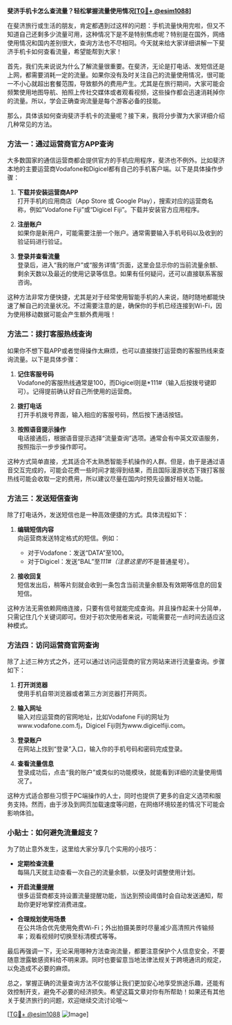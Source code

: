 **斐济手机卡怎么查流量？轻松掌握流量使用情况[[TG💪+ @esim1088](https://t.me/s/esim1088)]**

在斐济旅行或生活的朋友，肯定都遇到过这样的问题：手机流量快用完啦，但又不知道自己还剩多少流量可用，这种情况下是不是特别焦虑呢？特别是在国外，网络使用情况和国内差别很大，查询方法也不尽相同。今天就来给大家详细讲解一下斐济手机卡如何查看流量，希望能帮到大家！

首先，我们先来说说为什么了解流量很重要。在斐济，无论是打电话、发短信还是上网，都需要消耗一定的流量。如果你没有及时关注自己的流量使用情况，很可能一不小心就超出套餐范围，导致额外的费用产生。尤其是在旅行期间，大家可能会频繁使用地图导航、拍照上传社交媒体或者观看视频，这些操作都会迅速消耗掉你的流量。所以，学会正确查询流量是每个游客必备的技能。

那么，具体该如何查询斐济手机卡的流量呢？接下来，我将分步骤为大家详细介绍几种常见的方法。

### 方法一：通过运营商官方APP查询

大多数国家的通信运营商都会提供官方的手机应用程序，斐济也不例外。比如斐济本地的主要运营商Vodafone和Digicel都有自己的手机客户端。以下是具体操作步骤：

1. **下载并安装运营商APP**  
   打开手机的应用商店（App Store 或 Google Play），搜索对应的运营商名称，例如“Vodafone Fiji”或“Digicel Fiji”。下载并安装官方应用程序。

2. **注册账户**  
   如果你是新用户，可能需要注册一个账户。通常需要输入手机号码以及收到的验证码进行验证。

3. **登录并查看流量**  
   登录后，进入“我的账户”或“服务详情”页面，这里会显示你的当前流量余额、剩余天数以及最近的使用记录等信息。如果有任何疑问，还可以直接联系客服咨询。

这种方法非常方便快捷，尤其是对于经常使用智能手机的人来说，随时随地都能快速了解自己的流量状况。不过需要注意的是，确保你的手机已经连接到Wi-Fi，因为使用移动数据可能会产生额外费用哦！

### 方法二：拨打客服热线查询

如果你不想下载APP或者觉得操作太麻烦，也可以直接拨打运营商的客服热线来查询流量。以下是具体步骤：

1. **记住客服号码**  
   Vodafone的客服热线通常是100，而Digicel则是*111#（输入后按拨号键即可）。记得提前确认好自己所使用的运营商。

2. **拨打电话**  
   打开手机拨号界面，输入相应的客服号码，然后按下通话按钮。

3. **按照语音提示操作**  
   电话接通后，根据语音提示选择“流量查询”选项。通常会有中英文双语服务，按照指示一步步操作即可。

这种方式简单直接，尤其适合不太熟悉智能手机操作的人群。但是，由于是通过语音交互完成的，可能会花费一些时间才能得到结果，而且国际漫游状态下拨打客服热线可能会收取一定的费用，所以建议尽量在国内时预先设置好相关功能。

### 方法三：发送短信查询

除了打电话外，发送短信也是一种高效便捷的方式。具体流程如下：

1. **编辑短信内容**  
   向运营商发送特定格式的短信。例如：
   - 对于Vodafone：发送“DATA”至100。
   - 对于Digicel：发送“BAL”至*111#（注意这里的*不是普通星号）。

2. **接收回复**  
   短信发出后，稍等片刻就会收到一条包含当前流量余额及有效期等信息的回复短信。

这种方法无需依赖网络连接，只要有信号就能完成查询。并且操作起来十分简单，只需记住几个关键词即可。但对于初次使用者来说，可能需要花一点时间去适应这种模式。

### 方法四：访问运营商官网查询

除了上述三种方式之外，还可以通过访问运营商的官方网站来进行流量查询。步骤如下：

1. **打开浏览器**  
   使用手机自带浏览器或者第三方浏览器打开网页。

2. **输入网址**  
   输入对应运营商的官网地址，比如Vodafone Fiji的网址为www.vodafone.com.fj，Digicel Fiji则为www.digicelfiji.com。

3. **登录账户**  
   在网站上找到“登录”入口，输入你的手机号码和密码完成登录。

4. **查看流量信息**  
   登录成功后，点击“我的账户”或类似的功能模块，就能看到详细的流量使用情况了。

这种方式适合那些习惯于PC端操作的人士，同时也提供了更多的自定义选项和服务支持。然而，由于涉及到网页加载速度等问题，在网络环境较差的情况下可能会影响体验。

### 小贴士：如何避免流量超支？

为了防止意外发生，这里给大家分享几个实用的小技巧：

- **定期检查流量**  
  每隔几天就主动查看一次自己的流量余额，以便及时调整使用计划。

- **开启流量提醒**  
  很多运营商都支持设置流量提醒功能，当达到预设阈值时会自动发送通知，帮助你更好地掌控消费进度。

- **合理规划使用场景**  
  在公共场合优先使用免费Wi-Fi；外出拍摄美景时尽量减少高清照片传输频率；观看视频时切换至标清模式等等。

最后再强调一下，无论采用哪种方法查询流量，都要注意保护个人信息安全，不要随意泄露敏感资料给不明来源。同时也要留意当地法律法规关于跨境通讯的规定，以免造成不必要的麻烦。

总之，掌握正确的流量查询方法不仅能够让我们更加安心地享受旅途乐趣，还能有效控制开支，避免不必要的经济损失。希望这篇文章对你有所帮助！如果还有其他关于斐济旅行的问题，欢迎继续交流讨论哦～

[[TG💪+ @esim1088](https://t.me/s/esim1088) ![Image](https://i.postimg.cc/4NQfJmqS/Snipaste-2025-05-13-00-14-12.png)]